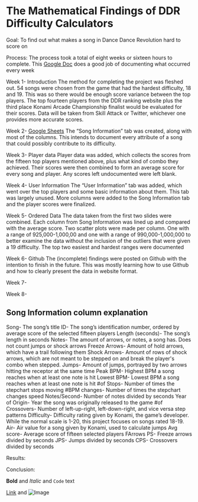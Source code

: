# The Mathematical Findings of DDR Difficulty Calculators

Goal: To find out what makes a song in Dance Dance Revolution hard to score on

Process: The process took a total of eight weeks or sixteen hours to complete. This [Google Doc](https://docs.google.com/document/d/1YCIQHmHyEqYVxfpS_oZpCO26jYfiLwXr8O0rxaybCsY/edit?usp=sharing) does a good job of documenting what occurred every week

Week 1- Introduction
The method for completing the project was fleshed out. 54 songs were chosen from the game that had the hardest difficulty, 18 and 19. This was so there would be enough score variance between the top players. The top fourteen players from the DDR ranking website plus the third place Konami Arcade Championship finalist would be evaluated for their scores. Data will be taken from Skill Attack or Twitter, whichever one provides more accurate scores.

Week 2- [Google Sheets](https://docs.google.com/spreadsheets/d/1iJwB6DM1Rgd7vcykuHsGiLuTWSulf_7CsIXnuPkISbw/edit?usp=sharing)
The “Song Information” tab was created, along with most of the columns. This intends to document every attribute of a song that could possibly contribute to its difficulty.

Week 3- Player data
Player data was added, which collects the scores from the fifteen top players mentioned above, plus what kind of combo they achieved. Their scores were then combined to form an average score for every song and player. Any scores left undocumented were left blank.

Week 4- User Information
The “User Information” tab was added, which went over the top players and some basic information about them. This tab was largely unused. More columns were added to the Song Information tab and the player scores were finalized.

Week 5- Ordered Data
The data taken from the first two slides were combined. Each column from Song Information was lined up and compared with the average score. Two scatter plots were made per column. One with a range of 925,000-1,000,00 and one with a range of 990,000-1,000,000 to better examine the data without the inclusion of the outliers that were given a 19 difficulty. The top two easiest and hardest ranges were documented

Week 6- Github
The (incomplete) findings were posted on Github with the intention to finish in the future. This was mostly learning how to use Github and how to clearly present the data in website format.

Week 7- 

Week 8-

## Song Information column explanation
Song- The song’s title
ID- The song’s identification number, ordered by average score of the selected fifteen players
Length (seconds)- The song’s length in seconds
Notes- The amount of arrows, or notes, a song has. Does not count jumps or shock arrows
Freeze Arrows- Amount of hold arrows, which have a trail following them
Shock Arrows- Amount of rows of shock arrows, which are not meant to be stepped on and break the player's combo when stepped.
Jumps- Amount of jumps, portrayed by two arrows hitting the receptor at the same time
Peak BPM- Highest BPM a song reaches when at least one note is hit
Lowest BPM- Lowest BPM a song reaches when at least one note is hit
#of Stops- Number of times the stepchart stops moving
#BPM changes- Number of times the stepchart changes speed
Notes/Second- Number of notes divided by seconds
Year of Origin- Year the song was originally released to the game
#of Crossovers- Number of left-up-right, left-down-right, and vice versa step patterns
Difficulty- Difficulty rating given by Konami, the game’s developer. While the normal scale is 1-20, this project focuses on songs rated 18-19.
Air- Air value for a song given by Konami, used to calculate jumps
Avg score- Average score of fifteen selected players
FArrows PS- Freeze arrows divided by seconds
JPS- Jumps divided by seconds
CPS- Crossovers divided by seconds

Results: 

Conclusion: 

 **Bold** and _Italic_ and `Code` text

[Link](url) and ![Image](src)
``` 

